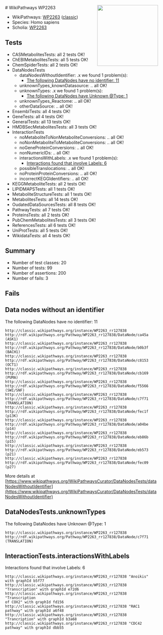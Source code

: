 <img style="float: right; width: 200px" src="https://upload.wikimedia.org/wikipedia/commons/thumb/8/83/Wplogo_with_text_500.png/640px-Wplogo_with_text_500.png" />
# WikiPathways WP2263

* WikiPathways: [WP2263](https://wikipathways.org/pathways/WP2263) ([classic](https://classic.wikipathways.org/instance/WP2263))
* Species: Homo sapiens
* Scholia: [WP2263](https://scholia.toolforge.org/wikipathways/WP2263)
## Tests
* CASMetabolitesTests: all 2 tests OK!
* ChEBIMetabolitesTests: all 5 tests OK!
* ChemSpiderTests: all 2 tests OK!
* DataNodesTests
    * dataNodesWithoutIdentifier: .x we found 1 problem(s):
        * [The following DataNodes have no identifier: 11](#8792c491)
    * unknownTypes_knownDatasource: .. all OK!
    * unknownTypes: .x we found 1 problem(s):
        * [The following DataNodes have Unknown @Type: 1](#839973df)
    * unknownTypes_Reactome: .. all OK!
    * otherDataSource: .. all OK!
* EnsemblTests: all 4 tests OK!
* GeneTests: all 4 tests OK!
* GeneralTests: all 13 tests OK!
* HMDBSecMetabolitesTests: all 3 tests OK!
* InteractionTests
    * noMetaboliteToNonMetaboliteConversions: .. all OK!
    * noNonMetaboliteToMetaboliteConversions: .. all OK!
    * noGeneProteinConversions: .. all OK!
    * nonNumericIDs: .. all OK!
    * interactionsWithLabels: .x we found 1 problem(s):
        * [Interactions found that involve Labels: 6](#630d267d)
    * possibleTranslocations: .. all OK!
    * noProteinProteinConversions: .. all OK!
    * incorrectKEGGIdentifiers: .. all OK!
* KEGGMetaboliteTests: all 2 tests OK!
* LIPIDMAPSTests: all 1 tests OK!
* MetaboliteStructureTests: all 1 tests OK!
* MetabolitesTests: all 14 tests OK!
* OudatedDataSourcesTests: all 8 tests OK!
* PathwayTests: all 7 tests OK!
* ProteinsTests: all 2 tests OK!
* PubChemMetabolitesTests: all 3 tests OK!
* ReferencesTests: all 6 tests OK!
* UniProtTests: all 5 tests OK!
* WikidataTests: all 4 tests OK!


## Summary

* Number of test classes: 20
* Number of tests: 99
* Number of assertions: 200
* Number of fails: 3

## Fails

<a name="8792c491" />

## Data nodes without an identifier

The following DataNodes have no identifier: 11
```
http://classic.wikipathways.org/instance/WP2263_rr127838 http://rdf.wikipathways.org/Pathway/WP2263_rr127838/DataNode/ca45a (ASK1)
http://classic.wikipathways.org/instance/WP2263_rr127838 http://rdf.wikipathways.org/Pathway/WP2263_rr127838/DataNode/b0b3f (BACH1)
http://classic.wikipathways.org/instance/WP2263_rr127838 http://rdf.wikipathways.org/Pathway/WP2263_rr127838/DataNode/c8153 (OCT1)
http://classic.wikipathways.org/instance/WP2263_rr127838 http://rdf.wikipathways.org/Pathway/WP2263_rr127838/DataNode/cb169 (PUMA)
http://classic.wikipathways.org/instance/WP2263_rr127838 http://rdf.wikipathways.org/Pathway/WP2263_rr127838/DataNode/f5566 (SWI/SNF)
http://classic.wikipathways.org/instance/WP2263_rr127838 http://rdf.wikipathways.org/Pathway/WP2263_rr127838/DataNode/c7f71 (TRANSLATION)
http://classic.wikipathways.org/instance/WP2263_rr127838 http://rdf.wikipathways.org/Pathway/WP2263_rr127838/DataNode/fec1f (p13K)
http://classic.wikipathways.org/instance/WP2263_rr127838 http://rdf.wikipathways.org/Pathway/WP2263_rr127838/DataNode/a04be (p14)
http://classic.wikipathways.org/instance/WP2263_rr127838 http://rdf.wikipathways.org/Pathway/WP2263_rr127838/DataNode/eb86b (p15)
http://classic.wikipathways.org/instance/WP2263_rr127838 http://rdf.wikipathways.org/Pathway/WP2263_rr127838/DataNode/eb573 (p21)
http://classic.wikipathways.org/instance/WP2263_rr127838 http://rdf.wikipathways.org/Pathway/WP2263_rr127838/DataNode/fec09 (p27)
```

More details at [https://www.wikipathways.org/WikiPathwaysCurator/DataNodesTests/dataNodesWithoutIdentifier](https://www.wikipathways.org/WikiPathwaysCurator/DataNodesTests/dataNodesWithoutIdentifier)

<a name="839973df" />

## DataNodesTests.unknownTypes

The following DataNodes have Unknown @Type: 1
```
http://classic.wikipathways.org/instance/WP2263_rr127838 http://rdf.wikipathways.org/Pathway/WP2263_rr127838/DataNode/c7f71 (TRANSLATION)
```

<a name="630d267d" />

## InteractionTests.interactionsWithLabels

Interactions found that involve Labels: 6
```
http://classic.wikipathways.org/instance/WP2263_rr127838 "Anoikis" with graphId b5f77
http://classic.wikipathways.org/instance/WP2263_rr127838 "Transcription" with graphId e72d6
http://classic.wikipathways.org/instance/WP2263_rr127838 "Transcription
of COX2" with graphId fd156
http://classic.wikipathways.org/instance/WP2263_rr127838 "RAC1
pathway" with graphId a6f48
http://classic.wikipathways.org/instance/WP2263_rr127838 "Trancription" with graphId b3a68
http://classic.wikipathways.org/instance/WP2263_rr127838 "CDC42
pathway" with graphId dbb55
```

